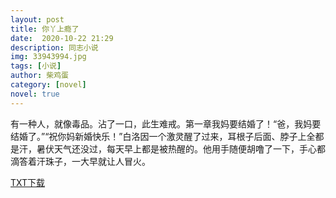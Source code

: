 ```yaml
---
layout: post
title: 你丫上瘾了
date:  2020-10-22 21:29
description: 同志小说
img: 33943994.jpg
tags: [小说]
author: 柴鸡蛋
category: [novel]
novel: true
---
```

有一种人，就像毒品。沾了一口，此生难戒。第一章我妈要结婚了！“爸，我妈要结婚了。”“祝你妈新婚快乐！”白洛因一个激灵醒了过来，耳根子后面、脖子上全都是汗，暑伏天气还没过，每天早上都是被热醒的。他用手随便胡噜了一下，手心都滴答着汗珠子，一大早就让人冒火。

<a href="https://www.wmnhw.workers.dev/0:down/%E5%90%8C%E5%BF%97%E5%B0%8F%E8%AF%B4/%E4%BD%A0%E4%B8%AB%E4%B8%8A%E7%98%BE%E4%BA%86.txt">TXT下载</a>  

